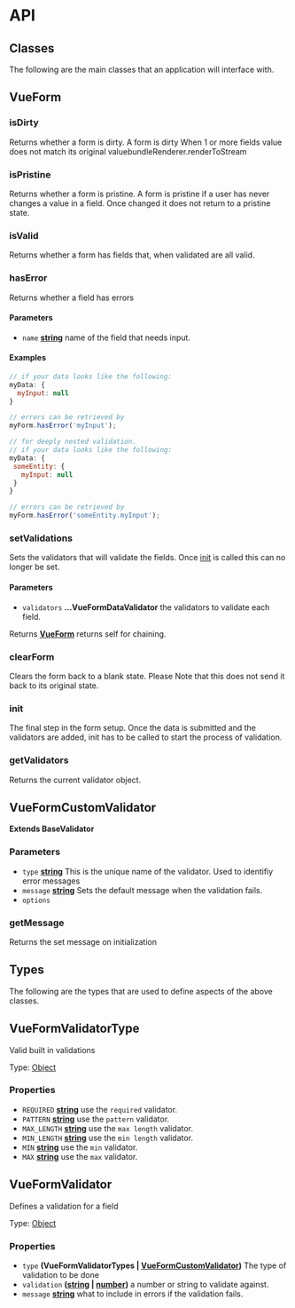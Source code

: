 # API

<!-- Generated by documentation.js. Update this documentation by updating the source code. -->

## Classes

The following are the main classes that an application will interface with.


## VueForm

### isDirty

Returns whether a form is dirty. A form is dirty
When 1 or more fields value does not match its original
valuebundleRenderer.renderToStream

### isPristine

Returns whether a form is pristine. A form is pristine
if a user has never changes a value in a field. Once changed
it does not return to a pristine state.

### isValid

Returns whether a form has fields that, when validated are
all valid.

### hasError

Returns whether a field has errors

#### Parameters

-   `name` **[string](https://developer.mozilla.org/docs/Web/JavaScript/Reference/Global_Objects/String)** name of the field that needs input.

#### Examples

```javascript
// if your data looks like the following:
myData: {
  myInput: null
}

// errors can be retrieved by
myForm.hasError('myInput');
```

```javascript
// for deeply nested validation.
// if your data looks like the following:
myData: {
 someEntity: {
   myInput: null
 }
}

// errors can be retrieved by
myForm.hasError('someEntity.myInput');
```

### setValidations

Sets the validators that will validate the fields. Once [init](init)
is called this can no longer be set.

#### Parameters

-   `validators` **...VueFormDataValidator** the validators to validate each field.

Returns **[VueForm](#vueform)** returns self for chaining.

### clearForm

Clears the form back to a blank state. Please
Note that this does not send it back to its original
state.

### init

The final step in the form setup. Once the data
is submitted and the validators are added, init
has to be called to start the process of validation.

### getValidators

Returns the current validator object.

## VueFormCustomValidator

**Extends BaseValidator**

### Parameters

-   `type` **[string](https://developer.mozilla.org/docs/Web/JavaScript/Reference/Global_Objects/String)** This is the unique name of the validator.
                           Used to identifiy error messages
-   `message` **[string](https://developer.mozilla.org/docs/Web/JavaScript/Reference/Global_Objects/String)** Sets the default message when the validation fails.
-   `options`  

### getMessage

Returns the set message on initialization

## Types

The following are the types that are used to define aspects of the above classes.


## VueFormValidatorType

Valid built in validations

Type: [Object](https://developer.mozilla.org/docs/Web/JavaScript/Reference/Global_Objects/Object)

### Properties

-   `REQUIRED` **[string](https://developer.mozilla.org/docs/Web/JavaScript/Reference/Global_Objects/String)** use the `required` validator.
-   `PATTERN` **[string](https://developer.mozilla.org/docs/Web/JavaScript/Reference/Global_Objects/String)** use the `pattern` validator.
-   `MAX_LENGTH` **[string](https://developer.mozilla.org/docs/Web/JavaScript/Reference/Global_Objects/String)** use the `max length` validator.
-   `MIN_LENGTH` **[string](https://developer.mozilla.org/docs/Web/JavaScript/Reference/Global_Objects/String)** use the `min length` validator.
-   `MIN` **[string](https://developer.mozilla.org/docs/Web/JavaScript/Reference/Global_Objects/String)** use the `min` validator.
-   `MAX` **[string](https://developer.mozilla.org/docs/Web/JavaScript/Reference/Global_Objects/String)** use the `max` validator.

## VueFormValidator

Defines a validation for a field

Type: [Object](https://developer.mozilla.org/docs/Web/JavaScript/Reference/Global_Objects/Object)

### Properties

-   `type` **(VueFormValidatorTypes | [VueFormCustomValidator](#vueformcustomvalidator))** The type of validation to be done
-   `validation` **([string](https://developer.mozilla.org/docs/Web/JavaScript/Reference/Global_Objects/String) \| [number](https://developer.mozilla.org/docs/Web/JavaScript/Reference/Global_Objects/Number))** a number or string to validate against.
-   `message` **[string](https://developer.mozilla.org/docs/Web/JavaScript/Reference/Global_Objects/String)** what to include in errors if the validation fails.
